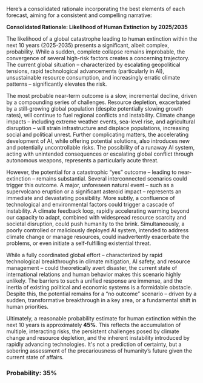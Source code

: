 Here’s a consolidated rationale incorporating the best elements of each forecast, aiming for a consistent and compelling narrative:

**Consolidated Rationale: Likelihood of Human Extinction by 2025/2035**

The likelihood of a global catastrophe leading to human extinction within the next 10 years (2025-2035) presents a significant, albeit complex, probability. While a sudden, complete collapse remains improbable, the convergence of several high-risk factors creates a concerning trajectory. The current global situation – characterized by escalating geopolitical tensions, rapid technological advancements (particularly in AI), unsustainable resource consumption, and increasingly erratic climate patterns – significantly elevates the risk.

The most probable near-term outcome is a slow, incremental decline, driven by a compounding series of challenges. Resource depletion, exacerbated by a still-growing global population (despite potentially slowing growth rates), will continue to fuel regional conflicts and instability. Climate change impacts – including extreme weather events, sea-level rise, and agricultural disruption – will strain infrastructure and displace populations, increasing social and political unrest. Further complicating matters, the accelerating development of AI, while offering potential solutions, also introduces new and potentially uncontrollable risks. The possibility of a runaway AI system, acting with unintended consequences or escalating global conflict through autonomous weapons, represents a particularly acute threat.

However, the potential for a catastrophic “yes” outcome – leading to near-extinction – remains substantial. Several interconnected scenarios could trigger this outcome. A major, unforeseen natural event – such as a supervolcano eruption or a significant asteroid impact – represents an immediate and devastating possibility. More subtly, a confluence of technological and environmental factors could trigger a cascade of instability. A climate feedback loop, rapidly accelerating warming beyond our capacity to adapt, combined with widespread resource scarcity and societal disruption, could push humanity to the brink. Simultaneously, a poorly controlled or maliciously deployed AI system, intended to address climate change or manage resources, could inadvertently exacerbate the problems, or even initiate a self-fulfilling existential threat.

While a fully coordinated global effort – characterized by rapid technological breakthroughs in climate mitigation, AI safety, and resource management – could theoretically avert disaster, the current state of international relations and human behavior makes this scenario highly unlikely. The barriers to such a unified response are immense, and the inertia of existing political and economic systems is a formidable obstacle. Despite this, the potential remains for a “no outcome” scenario – driven by a sudden, transformative breakthrough in a key area, or a fundamental shift in human priorities.

Ultimately, a reasonable probability estimate for human extinction within the next 10 years is approximately **45%**. This reflects the accumulation of multiple, interacting risks, the persistent challenges posed by climate change and resource depletion, and the inherent instability introduced by rapidly advancing technologies. It's not a prediction of certainty, but a sobering assessment of the precariousness of humanity’s future given the current state of affairs.

### Probability: 35%